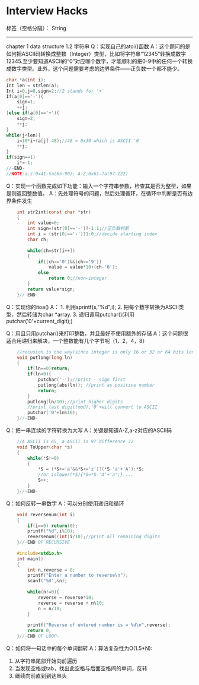 ﻿# Interview Hacks

标签（空格分隔）： String

---

chapter 1 data structure
1.2 字符串
Q：实现自己的atoi()函数
A：这个题问的是如何把ASCII码转换成整数（Integer）类型，比如将字符串“12345”转换成数字12345.至少要知道ASCII的“0”对应哪个数字，才能顺利的把0-9中的任何一个转换成数字类型。此外，这个问题需要考虑的边界条件——正负数一个都不能少。
```C
char *a(int i);
Int len = strlen(a);
Int i=0,j=0,sign=2;//2 stands for '+'
If(a[0]=='-'){
    sign=1;
    ++j;
}else if(a[0]=='+'){
    sign=2;
    ++j;
}
while(j<len){
    i=10*i+(a[j]-48);//48 = 0x30 which is ASCII '0'
    ++j;
}
if(sign==1)
    i*=-1;
//-END-
//NOTE:a-z:0x41-5a(65-90); A-Z:0x61-7a(97-122)
```

Q：实现一个函数完成如下功能：输入一个字符串参数，检查其是否为整型，如果是则返回整数值。
A：先处理符号的问题，然后处理循环，在循环中判断是否有边界条件发生
```C
    int str2int(const char *str)
    {
        int value=0;
        int sign=(str[0]=='-')?-1:1;//正负数判断
        int i = (str[0]=='-')?1:0;//decide starting index
        char ch;
        
        while(ch=str[i++])
        {
            if((ch>='0')&&(ch<='9'))
                value = value*10+(ch-'0');
            else
                return 0;//non-integer
        }
        return value*sign;
    }//-END-
```

Q：实现你的itoa()
A： 1. 利用sprintf(s,"%d",i);
    2. 把每个数字转换为ASCII类型，然后转储为char *array.
    3. 递归调用putchar()(利用putchar('0'+current_digit);)


 Q：用且只用putchar()来打印整数，并且最好不使用额外的存储
 A：这个问题很适合用递归来解决，一个整数能有几个字节呢（1，2，4，8）
```C
    //recusion is one way(since integer is only 16 or 32 or 64 bits long)
    void putlong(long ln)
    {
        if(ln==0)return;
        if(ln<0){
            putchar('-');//print - sign first
            putlong(abs(ln)); //print as positive number
            return;
        }
        putlong(ln/10);//print higher digits
        //print last digit(mod),'0'+will convert to ASCII
        putchar('0'+ln%10);
    }//-END-
```
 
 Q：把一串连续的字符转换为大写
 A：关键是知道A-Z,a-z对应的ASCII码
```C
    //A ASCII is 65, a ASCII is 97 difference 32
    void ToUpper(char *s)
    {
        while(*S!=0)
        {
            *S = (*S>='a'&&*S<='z')?(*S-'a'+'A'):*S;
            //or islower(*S){*S=*S-'A'+'a';}....
            S++;
        }
    }//-END-
```

Q：如何反转一串数字
A：可以分别使用递归和循环
```C
    void reversenum(int i)
    {
        if(i==0) return(0);
        printf("%d",i%10);
        reversenum((int)i/10);//print all remaining digits
    }//-END OF RECURSIVE
    
    #include<stdio.h>
    int main()
    {
        int n,reverse = 0;
        printf("Enter a number to reverse\n");
        scanf("%d",&n);
        
        while(n!=0){
            reverse = reverse*10;
            reverse = reverse + n%10;
            n = n/10;
        }
        
        printf("Reverse of entered number is = %d\n",reverse);
        return 0;
    }//-END OF LOOP-
```

Q：如何将一句话中的每个单词翻转
A：算法复杂性为O(1.5*N):
 1. 从字符串尾部开始向前遍历
 2. 当发现空格或tab，找出此空格与后面空格间的单词，反转
 3. 继续向前直到到达串头